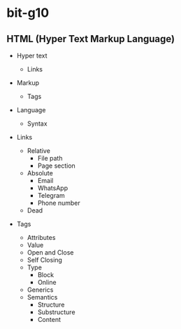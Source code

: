 # bit-g10
## HTML (Hyper Text Markup Language)
* Hyper text
  - Links
* Markup
  - Tags
* Language
  - Syntax

* Links
  * Relative
    - File path
    - Page section
  * Absolute
    - Email
    - WhatsApp
    - Telegram
    - Phone number
  - Dead

* Tags
  - Attributes
  - Value
  - Open and Close
  - Self Closing
  * Type
    - Block
    - Online
  - Generics
  * Semantics
    - Structure
    - Substructure
    - Content

